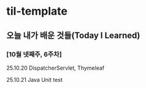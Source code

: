 # til-template

## 오늘 내가 배운 것들(Today I Learned)

### [10월 넷째주, 6주차]

25.10.20 DispatcherServlet, Thymeleaf

25.10.21 Java Unit test
